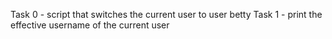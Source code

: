 Task 0 - script that switches the current user to user betty
Task 1 - print the effective username of the current user
